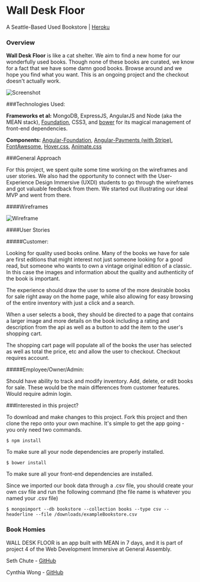 # Wall Desk Floor
A Seattle-Based Used Bookstore | [Heroku](https://walldeskfloor.herokuapp.com)

### Overview

**Wall Desk Floor** is like a cat shelter. We aim to find a new home for our wonderfully used books. Though none of these books are curated, we know for a fact that we have some damn good books. Browse around and we hope you find what you want. This is an ongoing project and the checkout doesn't actually work.


![Screenshot](http://i.imgur.com/vIWC7LD.jpg)


###Technologies Used:

**Frameworks et al:** MongoDB, ExpressJS, AngularJS and Node (aka the MEAN stack), [Foundation](http://foundation.zurb.com/), CSS3, and [bower](http://bower.io/) for its magical management of front-end dependencies.

**Components:** [Angular-Foundation](https://pineconellc.github.io/angular-foundation/), [Angular-Payments (with Stripe)](https://github.com/laurihy/angular-payments), [FontAwesome](https://fortawesome.github.io/Font-Awesome/), [Hover.css](http://ianlunn.github.io/Hover/), [Animate.css](https://daneden.github.io/animate.css/)

###General Approach

For this project, we spent quite some time working on the wireframes and user stories. We also had the opportunity to connect with the User-Experience Design Immersive (UXDI) students to go through the wireframes and got valuable feedback from them. We started out illustrating our ideal MVP and went from there. 

####Wireframes

![Wireframe](http://i.imgur.com/vnXUfKI.jpg)

####User Stories

#####Customer:

Looking for quality used books online.  Many of the books we have for sale are first editions that might interest not just someone looking for a good read, but someone who wants to own a vintage original edition of a classic.  In this case the images and information about the quality and authenticity of the book is important.  

The experience should draw the user to some of the more desirable books for sale right away on the home page, while also allowing for easy browsing of the entire inventory with just a click and a search.  

When a user selects a book, they should be directed to a page that contains a larger image and more details on the book including a rating and description from the api as well as a button to add the item to the user's shopping cart.

The shopping cart page will populate all of the books the user has selected as well as total the price, etc and allow the user to checkout.  Checkout requires account.

#####Employee/Owner/Admin:

Should have ability to track and modify inventory.  Add, delete, or edit books for sale.  These would be the main differences from customer features.  Would require admin login.

###Interested in this project?

To download and make changes to this project. Fork this project and then clone the repo onto your own machine. It's simple to get the app going - you only need two commands.

	$ npm install

To make sure all your node dependencies are properly installed.

	$ bower install

To make sure all your front-end dependencies are installed.

Since we imported our book data through a .csv file, you should create your own csv file and run the following command (the file name is whatever you named your .csv file)

	$ mongoimport --db bookstore --collection books --type csv --headerline --file /downloads/exampleBookstore.csv

### Book Homies

WALL DESK FLOOR is an app built with MEAN in 7 days, and it is part of project 4 of the Web Development Immersive at General Assembly.

Seth Chute - [GitHub](http://github.com/s-d-c)

Cynthia Wong - [GitHub](http://github.com/cynhw)
